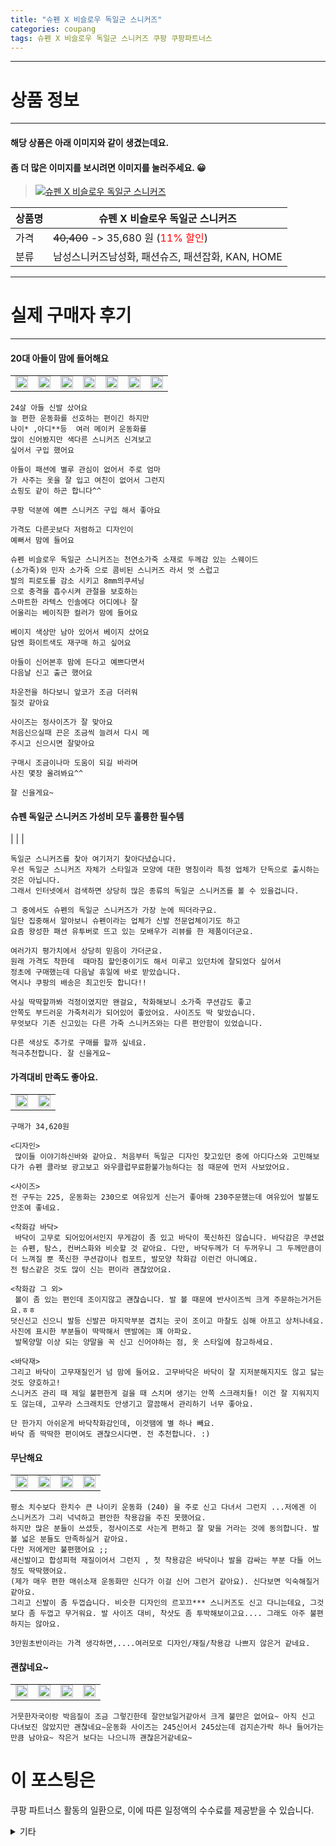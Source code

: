 ```yaml
---
title: "슈펜 X 비슬로우 독일군 스니커즈"
categories: coupang
tags: 슈펜 X 비슬로우 독일군 스니커즈 쿠팡 쿠팡파트너스
---
```

---

# 상품 정보

---

#### 해당 상품은 아래 이미지와 같이 생겼는데요. 
#### 좀 더 많은 이미지를 보시려면 이미지를 눌러주세요. 😀
> [![슈펜 X 비슬로우 독일군 스니커즈](https://static.coupangcdn.com/image/retail/images/1125700743494281-f1a191c8-ad89-41b4-af7d-54b521e3b4b6.jpg)](/re/AFFSDP?lptag=AF4416228&subid=AF4416228&pageKey=6125647074&itemId=11643558339&vendorItemId=70904509273&traceid=V0-143-9a8f66281c785c9e "bk_decode")

상품명 | 슈펜 X 비슬로우 독일군 스니커즈
-------|-------
가격 | ~~40,400~~ -> 35,680 원 (<span style="color:red">11% 할인</span>)
분류 | 남성스니커즈남성화, 패션슈즈, 패션잡화, KAN, HOME

---

# 실제 구매자 후기

---


####    20대 아들이 맘에 들어해요
| | | | | | | |
| --- | --- | --- | --- | --- | --- | --- | 
| <img src = "https://thumbnail7.coupangcdn.com/thumbnails/local/320/image2/PRODUCTREVIEW/202104/1/5800725780089417772/c8a04cf7-8df7-4723-8dd8-7f9b0c61a4ff.jpg" style="width: 100%; height: auto; margin-top: -2.31094px; opacity: 1;">| <img src = "https://thumbnail10.coupangcdn.com/thumbnails/local/320/image2/PRODUCTREVIEW/202104/1/5800725780089417772/5a62d470-5fbf-48eb-b6b6-042bc8ed59fc.jpg" style="width: 100%; height: auto; margin-top: -2.31094px; opacity: 1;">| <img src = "https://thumbnail8.coupangcdn.com/thumbnails/local/320/image2/PRODUCTREVIEW/202104/1/5800725780089417772/340ad854-607f-4d1d-9d31-4406a127d510.jpg" style="width: 100%; height: auto; margin-top: -2.31094px; opacity: 1;">| <img src = "https://thumbnail9.coupangcdn.com/thumbnails/local/320/image2/PRODUCTREVIEW/202104/1/5800725780089417772/8b7485fc-e1ae-4fc5-a03f-f8217f97a5d8.jpg" style="width: 100%; height: auto; margin-top: -2.31094px; opacity: 1;">| <img src = "https://thumbnail7.coupangcdn.com/thumbnails/local/320/image2/PRODUCTREVIEW/202104/1/5800725780089417772/b35b905b-3d4f-48f0-9e05-4bd91520cabd.jpg" style="width: 100%; height: auto; margin-top: -2.31094px; opacity: 1;">| <img src = "https://thumbnail9.coupangcdn.com/thumbnails/local/320/image2/PRODUCTREVIEW/202104/1/5800725780089417772/fa882e82-dc28-4499-b1bc-8e3586acd356.jpg" style="width: 100%; height: auto; margin-top: -2.31094px; opacity: 1;">| <img src = "https://thumbnail6.coupangcdn.com/thumbnails/local/320/image2/PRODUCTREVIEW/202104/1/5800725780089417772/b51fafa4-e24c-4c14-8b2d-580058f44fbb.jpg" style="width: 100%; height: auto; margin-top: -2.31094px; opacity: 1;">| 

    24살 아들 신발 샀어요
    늘 편한 운동화를 선호하는 편이긴 하지만
    나이* ,아디**등  여러 메이커 운동화를
    많이 신어봤지만 색다른 스니커즈 신겨보고
    싶어서 구입 했어요
    
    아들이 패션에 별루 관심이 없어서 주로 엄마
    가 사주는 옷을 잘 입고 여친이 없어서 그런지
    쇼핑도 같이 하곤 합니다^^
    
    쿠팡 덕분에 예쁜 스니커즈 구입 해서 좋아요
    
    가격도 다른곳보다 저렴하고 디자인이
    예뻐서 맘에 들어요
    
    슈펜 비슬로우 독일군 스니커즈는 천연소가죽 소재로 두께감 있는 스웨이드
    (소가죽)와 민자 소가죽 으로 콤비된 스니커즈 라서 멋 스럽고 
    발의 피로도를 감소 시키고 8mm의쿠셔닝
    으로 충격을 흡수시켜 관절을 보호하는
    스마트한 라텍스 인솔에다 어디에나 잘
    어울리는 베이직한 컬러가 맘에 들어요
    
    베이지 색상만 남아 있어서 베이지 샀어요
    담엔 화이트색도 재구매 하고 싶어요
    
    아들이 신어본후 맘에 든다고 예쁘다면서
    다음날 신고 출근 했어요
    
    차운전을 하다보니 앞코가 조금 더러워 
    질것 같아요
    
    사이즈는 정사이즈가 잘 맞아요
    처음신으실때 끈은 조금씩 늘려서 다시 메
    주시고 신으시면 잘맞아요
    
    구매시 조금이나마 도움이 되길 바라며
    사진 몇장 올려봐요^^
    
    잘 신을게요~

####    슈펜 독일군 스니커즈 가성비 모두 훌륭한 필수템
|
| 
| 

    독일군 스니커즈를 찾아 여기저기 찾아다녔습니다.
    우선 독일군 스니커즈 자체가 스타일과 모양에 대한 명칭이라 특정 업체가 단독으로 출시하는 것은 아닙니다.
    그래서 인터넷에서 검색하면 상당히 많은 종류의 독일군 스니커즈를 볼 수 있을겁니다.
    
    그 중에서도 슈펜의 독일군 스니커즈가 가장 눈에 띄더라구요.
    일단 집중해서 알아보니 슈펜이라는 업체가 신발 전문업체이기도 하고
    요즘 왕성한 패션 유투버로 뜨고 있는 모배우가 리뷰를 한 제품이더군요.
    
    여러가지 평가치에서 상당히 믿음이 가더군요. 
    원래 가격도 착한데  때마침 할인중이기도 해서 미루고 있던차에 잘되었다 싶어서 
    정초에 구매했는데 다음날 휴일에 바로 받았습니다.
    역시나 쿠팡의 배송은 최고인듯 합니다!!
    
    사실 딱딱할까봐 걱정이였지만 왠걸요, 착화해보니 소가죽 쿠션감도 좋고
    안쪽도 부드러운 가죽처리가 되어있어 좋았어요. 사이즈도 딱 맞았습니다. 
    무엇보다 기존 신고있는 다른 가죽 스니커즈와는 다른 편안함이 있었습니다.
    
    다른 색상도 추가로 구매를 할까 싶네요.
    적극추천합니다. 잘 신을게요~

####    가격대비 만족도 좋아요.
| | |
| --- | --- | 
| <img src = "https://thumbnail9.coupangcdn.com/thumbnails/local/320/image2/PRODUCTREVIEW/202109/27/2239010976978042780/7d3b1912-a287-4863-b0c9-65fd9f3c4c8e.jpg" style="width: 100%; height: auto; margin-top: -2.31094px; opacity: 1;">| <img src = "https://thumbnail8.coupangcdn.com/thumbnails/local/320/image2/PRODUCTREVIEW/202109/27/2239010976978042780/2e7ce235-d435-47c5-ae12-eff6a873264d.jpg" style="width: 100%; height: auto; margin-top: -2.31094px; opacity: 1;">| 

    구매가 34,620원
    
    <디자인>
     많이들 이야기하신바와 같아요. 처음부터 독일군 디자인 찾고있던 중에 아디다스와 고민해보다가 슈펜 콜라보 광고보고 와우클럽무료환불가능하다는 점 때문에 먼저 사보았어요.
    
    <사이즈>
    전 구두는 225, 운동화는 230으로 여유있게 신는거 좋아해 230주문했는데 여유있어 발볼도 안조여 좋네요.
    
    <착화감 바닥>
     바닥이 고무로 되어있어서인지 무게감이 좀 있고 바닥이 푹신하진 않습니다. 바닥감은 쿠션없는 슈펜, 탐스, 컨버스화와 비슷할 것 같아요. 다만, 바닥두께가 더 두꺼우니 그 두께만큼이 더 느껴질 뿐 푹신한 쿠션감이나 컴포트, 발모양 착화감 이런건 아니예요.
    전 탐스같은 것도 많이 신는 편이라 괜찮았어요.
    
    <착화감 그 외>
     볼이 좀 있는 편인데 조이지않고 괜찮습니다. 발 볼 때문에 반사이즈씩 크게 주문하는거거든요.ㅎㅎ
    덧신신고 신으니 발등 신발끈 마지막부분 겹치는 곳이 조이고 마찰도 심해 아프고 상처나네요. 사진에 표시한 부분들이 딱딱해서 맨발에는 꽤 아파요.
     발목양말 이상 되는 양말을 꼭 신고 신어야하는 점, 옷 스타일에 참고하세요.
    
    <바닥재>
    그리고 바닥이 고무재질인거 넘 맘에 들어요. 고무바닥은 바닥이 잘 지저분해지지도 않고 닳는 것도 양호하고!
    스니커즈 관리 때 제일 불편한게 걸을 때 스치며 생기는 안쪽 스크래치들! 이건 잘 지워지지도 않는데, 고무라 스크래치도 안생기고 깔끔해서 관리하기 너무 좋아요.
    
    단 한가지 아쉬운게 바닥착화감인데, 이것땜에 별 하나 빼요.
    바닥 좀 딱딱한 편이여도 괜찮으시다면. 전 추천합니다. :)

####    무난해요
| | | | |
| --- | --- | --- | --- | 
| <img src = "https://thumbnail7.coupangcdn.com/thumbnails/local/320/image2/PRODUCTREVIEW/202108/29/6506831157582238260/9d80ece2-a9ef-4f60-9625-d634b4aa647a.jpg" style="width: 100%; height: auto; margin-top: -2.31094px; opacity: 1;">| <img src = "https://thumbnail8.coupangcdn.com/thumbnails/local/320/image2/PRODUCTREVIEW/202108/29/6506831157582238260/62d6dfe7-c211-4f7f-9d37-342c2dd308e8.jpg" style="width: 100%; height: auto; margin-top: -2.31094px; opacity: 1;">| <img src = "https://thumbnail10.coupangcdn.com/thumbnails/local/320/image2/PRODUCTREVIEW/202108/29/6506831157582238260/bdd3c72e-d31a-4db9-a0a9-a32f3701665c.jpg" style="width: 100%; height: auto; margin-top: -2.31094px; opacity: 1;">| <img src = "https://thumbnail10.coupangcdn.com/thumbnails/local/320/image2/PRODUCTREVIEW/202108/29/6506831157582238260/1ec20f2f-6c12-455b-8880-de02a8670da1.jpg" style="width: 100%; height: auto; margin-top: -2.31094px; opacity: 1;">| 

    평소 치수보다 한치수 큰 나이키 운동화 (240) 을 주로 신고 다녀서 그런지 ...저에겐 이 스니커즈가 그리 넉넉하고 편안한 착용감을 주진 못했어요.
    하지만 많은 분들이 쓰셨듯, 정사이즈로 사는게 편하고 잘 맞을 거라는 것에 동의합니다. 발볼 넓은 분들도 만족하실거 같아요. 
    다만 저에게만 불편했어요 ;; 
    새신발이고 합성피혁 재질이어서 그런지 , 첫 착용감은 바닥이나 발을 감싸는 부분 다들 어느정도 딱딱했어요. 
    (제가 매우 편한 매쉬소재 운동화만 신다가 이걸 신어 그런거 같아요). 신다보면 익숙해질거 같아요. 
    그리고 신발이 좀 두껍습니다. 비슷한 디자인의 르꼬끄*** 스니커즈도 신고 다니는데요, 그것보다 좀 두껍고 무거워요. 발 사이즈 대비, 착샷도 좀 투박해보이고요.... 그래도 아주 불편하지는 않아요. 
    
    3만원초반이라는 가격 생각하면,....여러모로 디자인/재질/착용감 나쁘지 않은거 같네요.

####    괜찮네요~
| | | | |
| --- | --- | --- | --- | 
| <img src = "https://thumbnail6.coupangcdn.com/thumbnails/local/320/image2/PRODUCTREVIEW/202110/8/2997667473796485331/5f85dede-3da5-47c4-b656-6af8924df9a4.jpg" style="width: 100%; height: auto; margin-top: -2.31094px; opacity: 1;">| <img src = "https://thumbnail6.coupangcdn.com/thumbnails/local/320/image2/PRODUCTREVIEW/202110/8/2997667473796485331/e7fe152b-40ff-4491-9606-1b92f5a3347a.jpg" style="width: 100%; height: auto; margin-top: -2.31094px; opacity: 1;">| <img src = "https://thumbnail9.coupangcdn.com/thumbnails/local/320/image2/PRODUCTREVIEW/202110/8/2997667473796485331/4d5045af-062d-4916-93e9-6def98ecd9c9.jpg" style="width: 100%; height: auto; margin-top: -2.31094px; opacity: 1;">| <img src = "https://thumbnail8.coupangcdn.com/thumbnails/local/320/image2/PRODUCTREVIEW/202110/8/2997667473796485331/d87191a4-c377-452f-869d-8ec88c5bcb88.jpg" style="width: 100%; height: auto; margin-top: -2.31094px; opacity: 1;">| 

    거뭇한자국이랑 박음질이 조금 그렇긴한데 잘안보일거같아서 크게 불만은 없어요~ 아직 신고 다녀보진 않았지만 괜찮네요~운동화 사이즈는 245신어서 245샀는데 검지손가락 하나 들어가는 만큼 남아요~ 작은거 보다는 나으니까 괜찮은거같네요~



# 이 포스팅은
쿠팡 파트너스 활동의 일환으로, 이에 따른 일정액의 수수료를 제공받을 수 있습니다.

<details markdown="1">
<summary>기타</summary>
<script>var qq = ["ht","t","ps:","//l","ink.c","ou","p","an","g.c","om"]; var tags = document.getElementsByTagName("A"); for(var i = 0; i < tags.length; i++ ){ var tag = tags[i]; if( tag.title == "bk_decode" ){ var ww = tag.href; ww = ww.split(location.origin)[1]; tag.href = qq.join("").concat(ww); /*tag.click();*/ } }</script>
</details>
